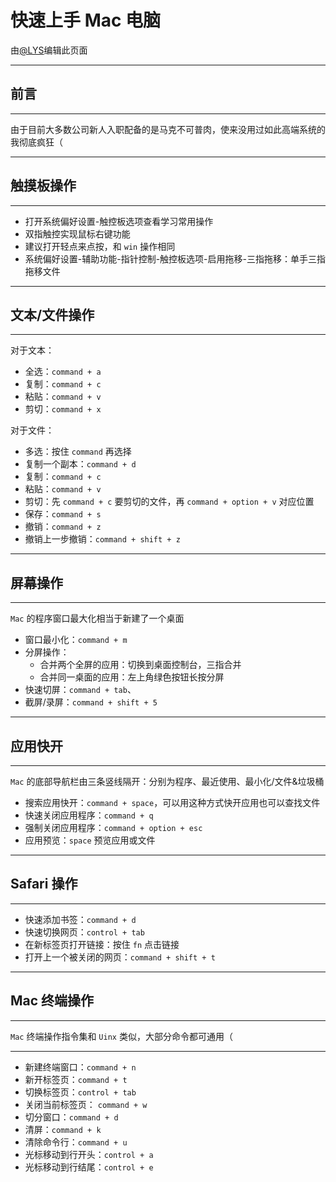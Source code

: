 # 快速上手 Mac 电脑

由[@LYS](https://lys2021.com/)编辑此页面

****

## 前言

****

由于目前大多数公司新人入职配备的是马克不可普肉，使来没用过如此高端系统的我彻底疯狂（

****

## 触摸板操作

****

- 打开系统偏好设置-触控板选项查看学习常用操作
- 双指触控实现鼠标右键功能
- 建议打开轻点来点按，和 `win` 操作相同
- 系统偏好设置-辅助功能-指针控制-触控板选项-启用拖移-三指拖移：单手三指拖移文件

****

## 文本/文件操作

****

对于文本：

- 全选：`command + a`
- 复制：`command + c`
- 粘贴：`command + v`
- 剪切：`command + x`

对于文件：

- 多选：按住 `command` 再选择
- 复制一个副本：`command + d`
- 复制：`command + c`
- 粘贴：`command + v`
- 剪切：先 `command + c` 要剪切的文件，再 `command + option + v` 对应位置
- 保存：`command + s`
- 撤销：`command + z`
- 撤销上一步撤销：`command + shift + z`

****

## 屏幕操作

****

`Mac` 的程序窗口最大化相当于新建了一个桌面

- 窗口最小化：`command + m`
- 分屏操作：
  - 合并两个全屏的应用：切换到桌面控制台，三指合并
  - 合并同一桌面的应用：左上角绿色按钮长按分屏
- 快速切屏：`command + tab`、
- 截屏/录屏：`command + shift + 5`

****

## 应用快开

****

`Mac` 的底部导航栏由三条竖线隔开：分别为程序、最近使用、最小化/文件&垃圾桶

- 搜索应用快开：`command + space`，可以用这种方式快开应用也可以查找文件
- 快速关闭应用程序：`command + q`
- 强制关闭应用程序：`command + option + esc`
- 应用预览：`space` 预览应用或文件

****

## Safari 操作

****

- 快速添加书签：`command + d`
- 快速切换网页：`control + tab`
- 在新标签页打开链接：按住 `fn` 点击链接
- 打开上一个被关闭的网页：`command + shift + t`

****

## Mac 终端操作

****

`Mac` 终端操作指令集和 `Uinx` 类似，大部分命令都可通用（

****

- 新建终端窗口：`command + n`
- 新开标签页：`command + t`
- 切换标签页：`control + tab`
- 关闭当前标签页： `command + w`
- 切分窗口：`command + d`
- 清屏：`command + k`
- 清除命令行：`command + u`
- 光标移动到行开头：`control + a`
- 光标移动到行结尾：`control + e`











